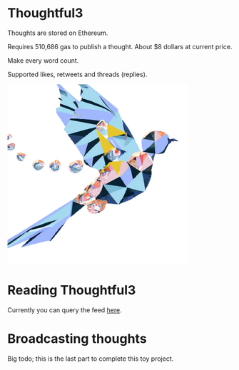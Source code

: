 # Thoughtful3

Thoughts are stored on Ethereum.

Requires 510,686 gas to publish a thought. About $8 dollars at current price.

Make every word count.

Supported likes, retweets and threads (replies).

![logo](./logo.png)

# Reading Thoughtful3

Currently you can query the feed [here](https://thoughtful3.eth.limo/).

# Broadcasting thoughts

Big todo; this is the last part to complete this toy project.
